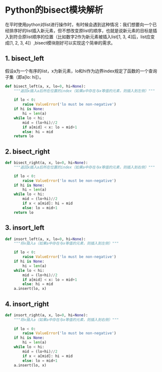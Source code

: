 # Python的bisect模块解析
在平时使用python对list进行操作时，有时候会遇到这种情况：我们想要向一个已经排序好的list插入新元素，但不想改变原list的顺序，也就是说新元素的目标是插入到符合原list顺序的位置（比如数字2作为新元素被插入list[1, 3, 4]后，list应变成[1, 2, 3, 4]）,bisect模块刚好可以实现这个简单的需求。

## 1. bisect_left
假设a为一个有序的list，x为新元素，lo和hi作为边界index规定了函数的一个查询子集（即a[lo: hi]）。

```python
def bisect_left(a, x, lo=0, hi=None):
    """返回x插入a后所在位置的index（如果a中存在与x等值的元素，则插入到左侧）"""
    
    if lo < 0:
        raise ValueError('lo must be non-negative')
    if hi is None:
        hi = len(a)
    while lo < hi:
        mid = (lo+hi)//2
        if a[mid] < x: lo = mid+1
        else: hi = mid
    return lo
```

## 2. bisect_right
```python
def bisect_right(a, x, lo=0, hi=None):
    """返回x插入a后所在位置的index（如果a中存在与x等值的元素，则插入到右侧）"""

    if lo < 0:
        raise ValueError('lo must be non-negative')
    if hi is None:
        hi = len(a)
    while lo < hi:
        mid = (lo+hi)//2
        if x < a[mid]: hi = mid
        else: lo = mid+1
    return lo
```

## 3. insort_left
```python
def insort_left(a, x, lo=0, hi=None):
    """将x插入a（如果a中存在与x等值的元素，则插入到左侧）"""

    if lo < 0:
        raise ValueError('lo must be non-negative')
    if hi is None:
        hi = len(a)
    while lo < hi:
        mid = (lo+hi)//2
        if a[mid] < x: lo = mid+1
        else: hi = mid
    a.insert(lo, x)
```

## 4. insort_right
```python
def insort_right(a, x, lo=0, hi=None):
    """将x插入a（如果a中存在与x等值的元素，则插入到右侧）"""
    
    if lo < 0:
        raise ValueError('lo must be non-negative')
    if hi is None:
        hi = len(a)
    while lo < hi:
        mid = (lo+hi)//2
        if x < a[mid]: hi = mid
        else: lo = mid+1
    a.insert(lo, x)
```
